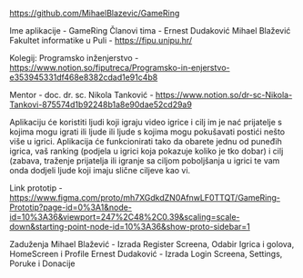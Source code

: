 https://github.com/MihaelBlazevic/GameRing

Ime aplikacije - GameRing
Članovi tima - Ernest Dudaković
Mihael Blažević
Fakultet informatike u Puli - https://fipu.unipu.hr/

Kolegij: Programsko inženjerstvo - https://www.notion.so/fiputreca/Programsko-in-enjerstvo-e353945331df468e8382cdad1e91c4b8

Mentor - doc. dr. sc. Nikola Tanković - https://www.notion.so/dr-sc-Nikola-Tankovi-875574d1b92248b1a8e90dae52cd29a9

Aplikaciju će koristiti ljudi koji igraju video igrice i cilj im je nać prijatelje s kojima mogu igrati ili ljude ili ljude s kojima mogu pokušavati postići nešto više u igrici.
Aplikacija će funkcionirati tako da obarete jednu od puneđih igrica, vaš ranking (podjela u igrici koja pokazuje koliko je tko dobar) i cilj (zabava, traženje prijatelja ili igranje sa ciljom poboljšanja u igrici te vam onda dodjeli ljude koji imaju slične ciljeve kao vi.

Link prototip - https://www.figma.com/proto/mh7XGdkdZN0AfnwLF0TTQT/GameRing-Prototip?page-id=0%3A1&node-id=10%3A36&viewport=247%2C48%2C0.39&scaling=scale-down&starting-point-node-id=10%3A36&show-proto-sidebar=1

Zaduženja
Mihael Blažević - Izrada Register Screena, Odabir Igrica i golova, HomeScreen i Profile
Ernest Dudaković - Izrada Login Screena, Settings, Poruke i Donacije
